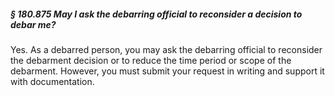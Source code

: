 ##### § 180.875 May I ask the debarring official to reconsider a decision to debar me? #####

Yes. As a debarred person, you may ask the debarring official to reconsider the debarment decision or to reduce the time period or scope of the debarment. However, you must submit your request in writing and support it with documentation.